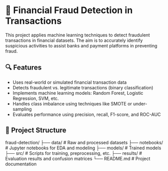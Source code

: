  # 💸 Financial Fraud Detection in Transactions

This project applies machine learning techniques to detect fraudulent transactions in financial datasets. The aim is to accurately identify suspicious activities to assist banks and payment platforms in preventing fraud.

## 🔍 Features

- Uses real-world or simulated financial transaction data
- Detects fraudulent vs. legitimate transactions (binary classification)
- Implements machine learning models: Random Forest, Logistic Regression, SVM, etc.
- Handles class imbalance using techniques like SMOTE or under-sampling
- Evaluates performance using precision, recall, F1-score, and ROC-AUC

## 📁 Project Structure

fraud-detection/
├── data/ # Raw and processed datasets
├── notebooks/ # Jupyter notebooks for EDA and modeling
├── models/ # Trained models
├── src/ # Scripts for training, preprocessing, etc.
├── results/ # Evaluation results and confusion matrices
└── README.md # Project documentation
